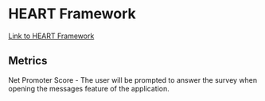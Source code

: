 # HEART Framework

[Link to HEART Framework](https://docs.google.com/presentation/d/18S2Rc6vmY-HL8rcVbEIPXLjRemgh_oYLE51DBTDtsIM/edit?usp=sharing)

## Metrics

Net Promoter Score - The user will be prompted to answer the survey when opening the messages feature of the application.
